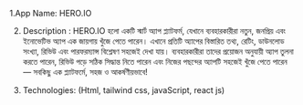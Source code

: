 1.App Name: HERO.IO

2. Description :  HERO.IO হলো একটি স্মার্ট অ্যাপ প্ল্যাটফর্ম, যেখানে ব্যবহারকারীরা নতুন, জনপ্রিয় এবং ইনোভেটিভ অ্যাপ এক জায়গায় খুঁজে পেতে পারেন। এখানে প্রতিটি অ্যাপের বিস্তারিত তথ্য, রেটিং, ডাউনলোড সংখ্যা, রিভিউ এবং পারফরম্যান্স বিশ্লেষণ সহজেই দেখা যায়।
ব্যবহারকারীরা তাদের প্রয়োজন অনুযায়ী অ্যাপ তুলনা করতে পারেন, রিভিউ পড়ে সঠিক সিদ্ধান্ত নিতে পারেন এবং নিজের পছন্দের অ্যাপটি সহজেই খুঁজে পেতে পারেন — সবকিছু এক প্ল্যাটফর্মে, সহজ ও আকর্ষণীয়ভাবে!

3. Technologies: (Html, tailwind css, javaScript, react js)

